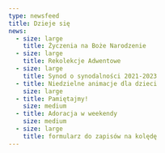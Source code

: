 ```yaml
---
type: newsfeed
title: Dzieje się
news:
  - size: large
    title: Życzenia na Boże Narodzenie
  - size: large
    title: Rekolekcje Adwentowe
  - size: large
    title: Synod o synodalności 2021-2023
  - title: Niedzielne animacje dla dzieci
    size: large
  - title: Pamiętajmy!
    size: medium
  - title: Adoracja w weekendy
    size: medium
  - size: large
    title: formularz do zapisów na kolędę
---
```

